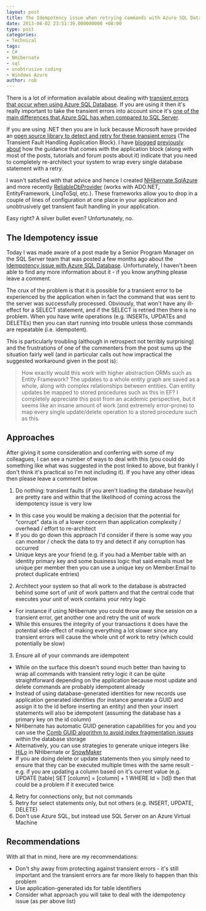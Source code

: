 ```yaml
---
layout: post
title: The Idempotency issue when retrying commands with Azure SQL Database (SQL Azure)
date: 2013-08-02 23:51:39.000000000 +08:00
type: post
categories:
- Technical
tags:
- C#
- NHibernate
- sql
- unobtrusive coding
- Windows Azure
author: rob
---
```



There is a lot of information available about dealing with [transient errors that occur when using Azure SQL Database](http://www.windowsazure.com/en-us/develop/net/best-practices/troubleshooting/#header-1). If you are using it then it's really important to take the transient errors into account since it's [one of the main differences that Azure SQL has when compared to SQL Server](http://robdmoore.id.au/blog/2013/06/18/simulating-transient-errors-when-using-azure-sql-database/ "Simulating transient errors when using Azure SQL Database").



If you are using .NET then you are in luck because Microsoft have provided an [open source library to detect and retry for these transient errors](http://msdn.microsoft.com/en-us/library/hh680934(v=pandp.50).aspx) (The Transient Fault Handling Application Block). I have [blogged](http://robdmoore.id.au/blog/2012/08/20/nhibernate-sqlazure-transient-fault-handling-nhibernate-driver-for-use-with-windows-azure-sql-database/ "NHibernate.SqlAzure: Transient fault-handling NHibernate driver for use with Windows Azure SQL Database") [previously](http://robdmoore.id.au/blog/2013/03/09/announcing-nhibernate-sqlazure-version-1-0/ "Announcing NHibernate.SqlAzure version 1.0!") [about](http://robdmoore.id.au/blog/2013/06/18/unobtrusive-transient-fault-handling-in-azure-sql-database-with-entity-framework-linq-to-sql-nhibernate-and-ado-net/ "Unobtrusive transient fault handling in Azure SQL Database with Entity Framework, Linq To Sql, NHibernate and ADO.NET") how the guidance that comes with the application block (along with most of the posts, tutorials and forum posts about it) indicate that you need to completely re-architect your system to wrap every single database statement with a retry.



I wasn't satisfied with that advice and hence I created [NHibernate.SqlAzure](https://github.com/robdmoore/NHibernate.SqlAzure) and more recently [ReliableDbProvider](https://github.com/robdmoore/ReliableDbProvider) (works with ADO.NET, EntityFramework, LinqToSql, etc.). These frameworks allow you to drop in a couple of lines of configuration at one place in your application and unobtrusively get transient fault handling in your application.



Easy right? A silver bullet even? Unfortunately, no.


## The Idempotency issue


Today I was made aware of a post made by a Senior Program Manager on the SQL Server team that was posted a few months ago about the [Idempotency issue with Azure SQL Database](http://blogs.msdn.com/b/adonet/archive/2013/03/11/sql-database-connectivity-and-the-idempotency-issue.aspx). Unfortunately, I haven't been able to find any more information about it - if you know anything please leave a comment.



The crux of the problem is that it is possible for a transient error to be experienced by the application when in fact the command that was sent to the server was successfully processed. Obviously, that won't have any ill-effect for a SELECT statement, and if the SELECT is retried then there is no problem. When you have write operations (e.g. INSERTs, UPDATEs and DELETEs) then you can start running into trouble unless those commands are repeatable (i.e. idempotent).



This is particularly troubling (although in retrospect not terribly surprising) and the frustrations of one of the commenters from the post sums up the situation fairly well (and in particular calls out how impractical the suggested workaround given in the post is):



> How exactly would this work with higher abstraction ORMs such as Entity Framework? The updates to a whole entity graph are saved as a whole, along with complex relationships between entities. Can entity updates be mapped to stored procedures such as this in EF? I completely appreciate this post from an academic perspective, but it seems like an insane amount of work (and extremely error-prone) to map every single update/delete operation to a stored procedure such as this.


## Approaches


After giving it some consideration and conferring with some of my colleagues, I can see a number of ways to deal with this (you could do something like what was suggested in the post linked to above, but frankly I don't think it's practical so I'm not including it). If you have any other ideas then please leave a comment below.


1. Do nothing: transient faults (if you aren't loading the database heavily) are pretty rare and within that the likelihood of coming across the idempotency issue is very low
  - In this case you would be making a decision that the potential for "corrupt" data is of a lower concern than application complexity / overhead / effort to re-architect
  - If you do go down this approach I'd consider if there is some way you can monitor / check the data to try and detect if any corruption has occurred
  - Unique keys are your friend (e.g. if you had a Member table with an identity primary key and some business logic that said emails must be unique per member then you can use a unique key on Member.Email to protect duplicate entries)
2. Architect your system so that all work to the database is abstracted behind some sort of unit of work pattern and that the central code that executes your unit of work contains your retry logic
  - For instance if using NHibernate you could throw away the session on a transient error, get another one and retry the unit of work
  - While this ensures the integrity of your transactions it does have the potential side-effect of making everything a lot slower since any transient errors will cause the whole unit of work to retry (which could potentially be slow)
3. Ensure all of your commands are idempotent
  - While on the surface this doesn't sound much better than having to wrap all commands with transient retry logic it can be quite straightforward depending on the application because most update and delete commands are probably idempotent already
  - Instead of using database-generated identities for new records use application generated identities (for instance generate a GUID and assign it to the id before inserting an entity) and then your insert statements will also be idempotent (assuming the database has a primary key on the id column)
  - NHibernate has automatic GUID generation capabilities for you and you can use the [Comb GUID algorithm to avoid index fragmentation issues](http://thatextramile.be/blog/2009/05/using-the-guidcomb-identifier-strategy/) within the database storage
  - Alternatively, you can use strategies to generate unique integers like [HiLo](http://nhforge.org/blogs/nhibernate/archive/2009/03/20/nhibernate-poid-generators-revealed.aspx) in NHibernate or [SnowMaker](http://blog.tatham.oddie.com.au/2011/07/14/released-snowmaker-a-unique-id-generator-for-azure-or-any-other-cloud-hosting-environment/)
  - If you are doing delete or update statements then you simply need to ensure that they can be executed multiple times with the same result - e.g. if you are updating a column based on it's current value (e.g. UPDATE [table] SET [column] = [column] + 1 WHERE Id = [Id]) then that could be a problem if it executed twice
4. Retry for connections only, but not commands
5. Retry for select statements only, but not others (e.g. INSERT, UPDATE, DELETE)
6. Don't use Azure SQL, but instead use SQL Server on an Azure Virtual Machine


## Recommendations


With all that in mind, here are my recommendations:


- Don't shy away from protecting against transient errors - it's still important and the transient errors are far more likely to happen than this problem
- Use application-generated ids for table identifiers
- Consider what approach you will take to deal with the idempotency issue (as per above list)


